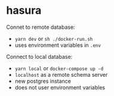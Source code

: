 # hasura

Connet to remote database:
- `yarn dev` or `sh ./docker-run.sh`
- uses environment variables in `.env`

Connect to local database:
- `yarn local` or `docker-compose up -d`
- `localhost` as a remote schema server
- new postgres instance
- does not user environment variables